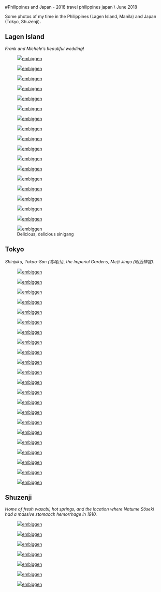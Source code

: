 #Philippines and Japan - 2018
<tag>travel</tag> <tag>philippines</tag> <tag>japan</tag> \\ June 2018

Some photos of my time in the Philippines (Lagen Island, Manila) and Japan (Tokyo, Shuzenji). 

## Lagen Island

_Frank and Michele's beautiful wedding!_

<figure><img src="/images/ph-jp/preview_DSCF0378.jpg"/><a href="/images/ph-jp/DSCF0378.jpg">embiggen</a></figure>
<figure><img src="/images/ph-jp/preview_DSCF0383.jpg"/><a href="/images/ph-jp/DSCF0383.jpg">embiggen</a></figure>
<figure><img src="/images/ph-jp/preview_DSCF0404.jpg"/><a href="/images/ph-jp/DSCF0404.jpg">embiggen</a></figure>
<figure><img src="/images/ph-jp/preview_DSCF0427.jpg"/><a href="/images/ph-jp/DSCF0427.jpg">embiggen</a></figure>
<figure><img src="/images/ph-jp/preview_DSCF0429.jpg"/><a href="/images/ph-jp/DSCF0429.jpg">embiggen</a></figure>
<figure><img src="/images/ph-jp/preview_DSCF0465.jpg"/><a href="/images/ph-jp/DSCF0465.jpg">embiggen</a></figure>
<figure><img src="/images/ph-jp/preview_DSCF0482.jpg"/><a href="/images/ph-jp/DSCF0482.jpg">embiggen</a></figure>
<figure><img src="/images/ph-jp/preview_DSCF0498.jpg"/><a href="/images/ph-jp/DSCF0498.jpg">embiggen</a></figure>
<figure><img src="/images/ph-jp/preview_DSCF0500.jpg"/><a href="/images/ph-jp/DSCF0500.jpg">embiggen</a></figure>
<figure><img src="/images/ph-jp/preview_DSCF0520.jpg"/><a href="/images/ph-jp/DSCF0520.jpg">embiggen</a></figure>
<figure><img src="/images/ph-jp/preview_DSCF0524.jpg"/><a href="/images/ph-jp/DSCF0524.jpg">embiggen</a></figure>
<figure><img src="/images/ph-jp/preview_DSCF0536.jpg"/><a href="/images/ph-jp/DSCF0536.jpg">embiggen</a></figure>
<figure><img src="/images/ph-jp/preview_DSCF0540.jpg"/><a href="/images/ph-jp/DSCF0540.jpg">embiggen</a></figure>
<figure><img src="/images/ph-jp/preview_DSCF0550.jpg"/><a href="/images/ph-jp/DSCF0550.jpg">embiggen</a></figure>
<figure><img src="/images/ph-jp/preview_DSCF0566.jpg"/><a href="/images/ph-jp/DSCF0566.jpg">embiggen</a></figure>
<figure><img src="/images/ph-jp/preview_DSCF0575.jpg"/><a href="/images/ph-jp/DSCF0575.jpg">embiggen</a></figure>
<figure><img src="/images/ph-jp/preview_DSCF0593.jpg"/><a href="/images/ph-jp/DSCF0593.jpg">embiggen</a></figure>
<figure><img src="/images/ph-jp/preview_DSCF0613.jpg"/><a href="/images/ph-jp/DSCF0613.jpg">embiggen</a><figcaption>Delicious, delicious sinigang</figcaption></figure>

## Tokyo

_Shinjuku, Takao-San (高尾山), the Imperial Gardens, Meiji Jingu (明治神宮)._

<figure><img src="/images/ph-jp/preview_DSCF0340.jpg"/><a href="/images/ph-jp/DSCF0340.jpg">embiggen</a></figure>
<figure><img src="/images/ph-jp/preview_DSCF0619.jpg"/><a href="/images/ph-jp/DSCF0619.jpg">embiggen</a></figure>
<figure><img src="/images/ph-jp/preview_DSCF0621.jpg"/><a href="/images/ph-jp/DSCF0621.jpg">embiggen</a></figure>
<figure><img src="/images/ph-jp/preview_DSCF0667.jpg"/><a href="/images/ph-jp/DSCF0667.jpg">embiggen</a></figure>
<figure><img src="/images/ph-jp/preview_DSCF0668.jpg"/><a href="/images/ph-jp/DSCF0668.jpg">embiggen</a></figure>
<figure><img src="/images/ph-jp/preview_DSCF0678.jpg"/><a href="/images/ph-jp/DSCF0678.jpg">embiggen</a></figure>
<figure><img src="/images/ph-jp/preview_DSCF0682.jpg"/><a href="/images/ph-jp/DSCF0682.jpg">embiggen</a></figure>
<figure><img src="/images/ph-jp/preview_DSCF0688.jpg"/><a href="/images/ph-jp/DSCF0688.jpg">embiggen</a></figure>
<figure><img src="/images/ph-jp/preview_DSCF0697.jpg"/><a href="/images/ph-jp/DSCF0697.jpg">embiggen</a></figure>
<figure><img src="/images/ph-jp/preview_DSCF0699.jpg"/><a href="/images/ph-jp/DSCF0699.jpg">embiggen</a></figure>
<figure><img src="/images/ph-jp/preview_DSCF0703.jpg"/><a href="/images/ph-jp/DSCF0703.jpg">embiggen</a></figure>
<figure><img src="/images/ph-jp/preview_DSCF0704.jpg"/><a href="/images/ph-jp/DSCF0704.jpg">embiggen</a></figure>
<figure><img src="/images/ph-jp/preview_DSCF0714.jpg"/><a href="/images/ph-jp/DSCF0714.jpg">embiggen</a></figure>
<figure><img src="/images/ph-jp/preview_DSCF0725.jpg"/><a href="/images/ph-jp/DSCF0725.jpg">embiggen</a></figure>
<figure><img src="/images/ph-jp/preview_DSCF0731.jpg"/><a href="/images/ph-jp/DSCF0731.jpg">embiggen</a></figure>
<figure><img src="/images/ph-jp/preview_DSCF0740.jpg"/><a href="/images/ph-jp/DSCF0740.jpg">embiggen</a></figure>
<figure><img src="/images/ph-jp/preview_DSCF0752.jpg"/><a href="/images/ph-jp/DSCF0752.jpg">embiggen</a></figure>
<figure><img src="/images/ph-jp/preview_DSCF0754.jpg"/><a href="/images/ph-jp/DSCF0754.jpg">embiggen</a></figure>
<figure><img src="/images/ph-jp/preview_DSCF0761.jpg"/><a href="/images/ph-jp/DSCF0761.jpg">embiggen</a></figure>
<figure><img src="/images/ph-jp/preview_DSCF0762.jpg"/><a href="/images/ph-jp/DSCF0762.jpg">embiggen</a></figure>
<figure><img src="/images/ph-jp/preview_DSCF0766.jpg"/><a href="/images/ph-jp/DSCF0766.jpg">embiggen</a></figure>
<figure><img src="/images/ph-jp/preview_DSCF0773.jpg"/><a href="/images/ph-jp/DSCF0773.jpg">embiggen</a></figure>

## Shuzenji

_Home of fresh wasabi, hot springs, and the location where Natume Sōseki had a massive stomaoch hemorrhage in 1910._

<figure><img src="/images/ph-jp/preview_DSCF0824.jpg"/><a href="/images/ph-jp/DSCF0824.jpg">embiggen</a></figure>
<figure><img src="/images/ph-jp/preview_DSCF0835.jpg"/><a href="/images/ph-jp/DSCF0835.jpg">embiggen</a></figure>
<figure><img src="/images/ph-jp/preview_DSCF0852.jpg"/><a href="/images/ph-jp/DSCF0852.jpg">embiggen</a></figure>
<figure><img src="/images/ph-jp/preview_DSCF0855.jpg"/><a href="/images/ph-jp/DSCF0855.jpg">embiggen</a></figure>
<figure><img src="/images/ph-jp/preview_DSCF0859.jpg"/><a href="/images/ph-jp/DSCF0859.jpg">embiggen</a></figure>
<figure><img src="/images/ph-jp/preview_DSCF0867.jpg"/><a href="/images/ph-jp/DSCF0867.jpg">embiggen</a></figure>
<figure><img src="/images/ph-jp/preview_DSCF0890.jpg"/><a href="/images/ph-jp/DSCF0890.jpg">embiggen</a></figure>
